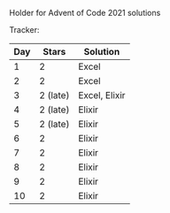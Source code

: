 Holder for Advent of Code 2021 solutions

Tracker:

| Day | Stars    | Solution      |
| --- | -------- | ------------- |
| 1   | 2        | Excel         |
| 2   | 2        | Excel         |
| 3   | 2 (late) | Excel, Elixir |
| 4   | 2 (late) | Elixir        |
| 5   | 2 (late) | Elixir        |
| 6   | 2        | Elixir        |
| 7   | 2        | Elixir        |
| 8   | 2        | Elixir        |
| 9   | 2        | Elixir        |
|10   | 2        | Elixir        |
